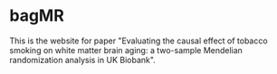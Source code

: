 # bagMR

This is the website for paper "Evaluating the causal effect of tobacco smoking on white matter brain aging: a two-sample Mendelian randomization analysis in UK Biobank". 
